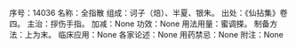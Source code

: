 序号：14036
名称：全指散
组成：诃子（焙）、半夏、银朱。
出处：《仙拈集》卷四。
主治：拶伤手指。
加减：None
功效：None
用法用量：蜜调搽。
制备方法：上为末。
临床应用：None
各家论述：None
用药禁忌：None
附注：None
